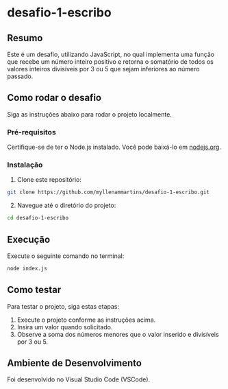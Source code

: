 # desafio-1-escribo

## Resumo
Este é um desafio, utilizando JavaScript, no qual implementa uma função que recebe um número inteiro positivo e retorna o somatório de todos os valores inteiros divisíveis por 3 ou 5 que sejam inferiores ao número passado.

## Como rodar o desafio
Siga as instruções abaixo para rodar o projeto localmente.

### Pré-requisitos
Certifique-se de ter o Node.js instalado. Você pode baixá-lo em [nodejs.org](https://nodejs.org/).

### Instalação
1. Clone este repositório:
```sh
git clone https://github.com/myllenammartins/desafio-1-escribo.git
```
2. Navegue até o diretório do projeto:
```sh
cd desafio-1-escribo
```

## Execução
Execute o seguinte comando no terminal:
```sh
node index.js
```

## Como testar
Para testar o projeto, siga estas etapas:

1. Execute o projeto conforme as instruções acima.
2. Insira um valor quando solicitado.
3. Observe a soma dos números menores que o valor inserido e divisíveis por 3 ou 5.

## Ambiente de Desenvolvimento
Foi desenvolvido no Visual Studio Code (VSCode).